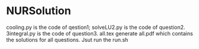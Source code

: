 # NURSolution
cooling.py is the code of qestion1; solveLU2.py is the code of question2. 3integral.py is the code of question3.
all.tex generate all.pdf which contains the solutions for all questions.
Jsut run the run.sh
